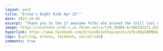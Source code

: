 ```yaml
---
layout: post
title: "Ernie's Night Ride Apr 23'"
date: 2023-10-06
excerpt: "Thank you to the 17 awesome folks who braved the chill last night on our maiden voyage on the newly reopened Towpath! We rode from the Lake Ave Trailhead south on the Towpath and tackled the Sippo Valley Trail. No barriers in sight!"
image: https://scontent-ord5-1.xx.fbcdn.net/v/t39.30808-6/386192211_820089846790899_4706975568277450472_n.jpg?stp=cp6_dst-jpg&_nc_cat=109&ccb=1-7&_nc_sid=3635dc&_nc_ohc=Dz7jlPO89-YAX9Kmda5&_nc_ht=scontent-ord5-1.xx&oh=00_AfBrIWoP9V09zTuUsAqOOoMjamXyWfZx__Ew3eNYW8Ak7g&oe=6570BEEC
hyperlink: https://www.facebook.com/ErniesBikeShop/posts/pfbid0pCBNMU6WyM6HNho9UJSCaUdtdJXchHfQYAtYhQKT8EyY7FXaRSFsYMmWn4HPaKVQl
tags: [cycling, ernies, facebook, socialride]
comments: true
---
```

